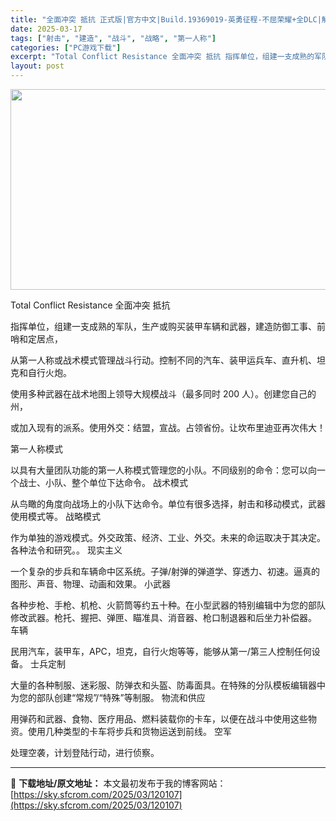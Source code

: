 ```yaml
---
title: "全面冲突 抵抗 正式版|官方中文|Build.19369019-英勇征程-不屈荣耀+全DLC|解压即撸|"
date: 2025-03-17
tags: ["射击", "建造", "战斗", "战略", "第一人称"]
categories: ["PC游戏下载"]
excerpt: "Total Conflict Resistance 全面冲突 抵抗 指挥单位，组建一支成熟的军队，生产或购买装甲车辆和武器，建造防御工事、前哨和定居点， 从第一人称或战术模式管理战斗行动。控制不同的汽车、装甲运兵车、直升机、坦克和自行火炮。 使用多种武器在战术地图上领导大规模战斗（最多同时 200 &hellip;"
layout: post
---
```


<img class="aligncenter size-full wp-image-120117" src="https://sky.sfcrom.com/wp-content/uploads/2025/03/2025031712301624.webp" alt="" width="570" height="321" />

Total Conflict Resistance 全面冲突 抵抗

指挥单位，组建一支成熟的军队，生产或购买装甲车辆和武器，建造防御工事、前哨和定居点，

从第一人称或战术模式管理战斗行动。控制不同的汽车、装甲运兵车、直升机、坦克和自行火炮。

使用多种武器在战术地图上领导大规模战斗（最多同时 200 人）。创建您自己的州，

或加入现有的派系。使用外交：结盟，宣战。占领省份。让坎布里迪亚再次伟大！

第一人称模式

以具有大量团队功能的第一人称模式管理您的小队。不同级别的命令：您可以向一个战士、小队、整个单位下达命令。
战术模式

从鸟瞰的角度向战场上的小队下达命令。单位有很多选择，射击和移动模式，武器使用模式等。
战略模式

作为单独的游戏模式。外交政策、经济、工业、外交。未来的命运取决于其决定。各种法令和研究。。
现实主义

一个复杂的步兵和车辆命中区系统。子弹/射弹的弹道学、穿透力、初速。逼真的图形、声音、物理、动画和效果。
小武器

各种步枪、手枪、机枪、火箭筒等约五十种。在小型武器的特别编辑中为您的部队修改武器。枪托、握把、弹匣、瞄准具、消音器、枪口制退器和后坐力补偿器。
车辆

民用汽车，装甲车，APC，坦克，自行火炮等等，能够从第一/第三人控制任何设备。
士兵定制

大量的各种制服、迷彩服、防弹衣和头盔、防毒面具。在特殊的分队模板编辑器中为您的部队创建“常规”/“特殊”等制服。
物流和供应

用弹药和武器、食物、医疗用品、燃料装载你的卡车，以便在战斗中使用这些物资。使用几种类型的卡车将步兵和货物运送到前线。
空军

处理空袭，计划登陆行动，进行侦察。

---
📖 **下载地址/原文地址：** 本文最初发布于我的博客网站：[https://sky.sfcrom.com/2025/03/120107](https://sky.sfcrom.com/2025/03/120107)
